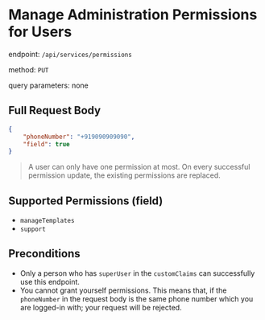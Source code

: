 # Manage Administration Permissions for Users

endpoint: `/api/services/permissions`

method: `PUT`

query parameters: none

## Full Request Body

```json
{
    "phoneNumber": "+919090909090",
    "field": true
}
```

> A user can only have one permission at most.
> On every successful permission update, the existing permissions are replaced.

## Supported Permissions (field)

* `manageTemplates`
* `support`

## Preconditions

* Only a person who has `superUser` in the `customClaims` can successfully use this endpoint.
* You cannot grant yourself permissions. This means that, if the `phoneNumber` in the request body is the same phone number which you are logged-in with; your request will be rejected.
